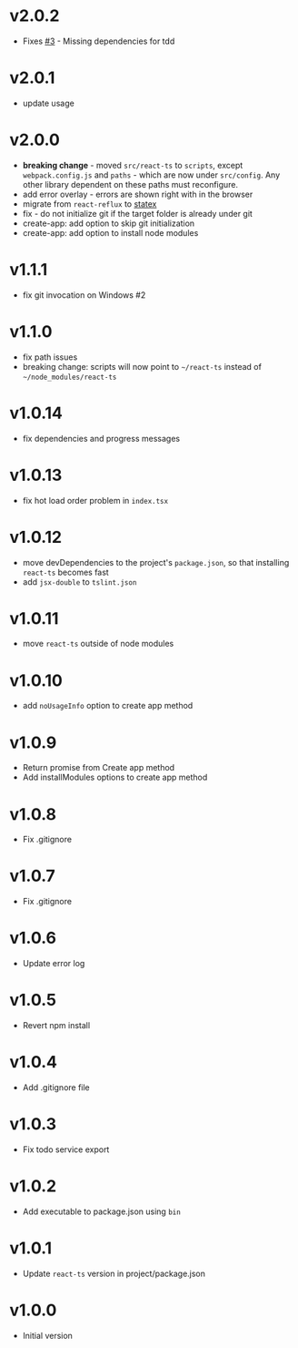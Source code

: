 # v2.0.2

- Fixes [#3](https://github.com/rintoj/react-ts/issues/3) - Missing dependencies for tdd

# v2.0.1

- update usage

# v2.0.0

- **breaking change** - moved `src/react-ts` to `scripts`, except `webpack.config.js` and `paths` - which are now under `src/config`. Any other library dependent on these paths must reconfigure.
- add error overlay - errors are shown right with in the browser
- migrate from `react-reflux` to [statex](https://github.com/rintoj/statex)
- fix - do not initialize git if the target folder is already under git
- create-app: add option to skip git initialization
- create-app: add option to install node modules

# v1.1.1
- fix git invocation on Windows #2

# v1.1.0
- fix path issues
- breaking change: scripts will now point to `~/react-ts` instead of `~/node_modules/react-ts`

# v1.0.14
- fix dependencies and progress messages

# v1.0.13
- fix hot load order problem in `index.tsx`

# v1.0.12
- move devDependencies to the project's `package.json`, so that installing `react-ts` becomes fast
- add `jsx-double` to `tslint.json`

# v1.0.11
- move `react-ts` outside of node modules

# v1.0.10
- add `noUsageInfo` option to create app method

# v1.0.9
- Return promise from Create app method
- Add installModules options to create app method

# v1.0.8
- Fix .gitignore

# v1.0.7
- Fix .gitignore

# v1.0.6
- Update error log

# v1.0.5
- Revert npm install

# v1.0.4
- Add .gitignore file

# v1.0.3
- Fix todo service export

# v1.0.2
- Add executable to package.json using `bin`

# v1.0.1
- Update `react-ts` version in project/package.json

# v1.0.0
- Initial version
